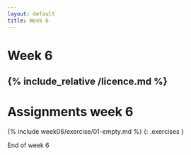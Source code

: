 ```yaml
---
layout: default
title: Week 6
---
```

# Week 6
{% include_relative /licence.md %}
---

# Assignments week 6

{% include week06/exercise/01-empty.md %}
{: .exercises }

End of week 6